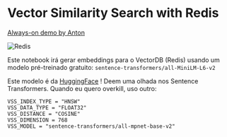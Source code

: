 # Vector Similarity Search with Redis

[Always-on demo by Anton](https://antonum-redis-vss-streamlit-streamlit-app-p4z5th.streamlit.app/)

![Redis](https://redis.com/wp-content/themes/wpx/assets/images/logo-redis.svg?auto=webp&quality=85,75&width=120)


Este notebook irá gerar embeddings para o VectorDB (Redis) usando um modelo pré-treinado gratuito: `sentence-transformers/all-MiniLM-L6-v2`

Este modelo é da [HuggingFace](https://huggingface.co/) ! Deem uma olhada nos Sentence Transformers. Quando eu quero overkill, uso outro:
```
VSS_INDEX_TYPE = "HNSW"
VSS_DATA_TYPE = "FLOAT32"
VSS_DISTANCE = "COSINE"
VSS_DIMENSION = 768
VSS_MODEL = "sentence-transformers/all-mpnet-base-v2"
```
